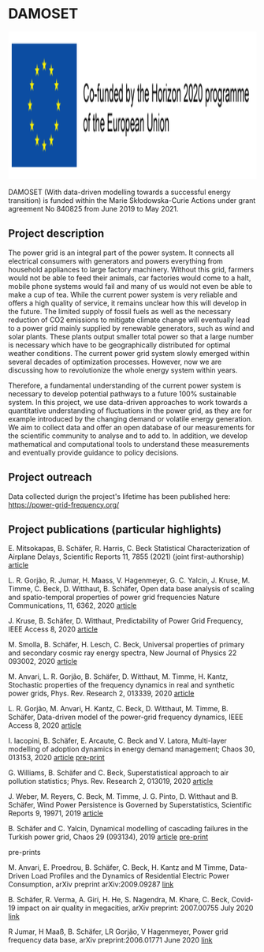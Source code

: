 # DAMOSET

<img src="co-funded-h2020-horiz_en.png" title="Screenshot of the website" height="300"/>

DAMOSET (With data-driven modelling towards a successful energy transition) is funded within the Marie Skłodowska-Curie Actions under grant agreement No 840825 from June 2019 to May 2021.

## Project description

The power grid is an integral part of the power system. It connects all electrical consumers with generators and powers everything from household appliances to large factory machinery. Without this grid, farmers would not be able to feed their animals, car factories would come to a halt, mobile phone systems would fail and many of us would not even be able to make a cup of tea. While the current power system is very reliable and offers a high quality of service, it remains unclear how this will develop in the future. The limited supply of fossil fuels as well as the necessary reduction of CO2 emissions to mitigate climate change will eventually lead to a power grid mainly supplied by renewable generators, such as wind and solar plants. These plants output smaller total power so that a large number is necessary which have to be geographically distributed for optimal weather conditions. The current power grid system slowly emerged within several decades of optimization processes. However, now we are discussing how to revolutionize the whole energy system within years.

Therefore, a fundamental understanding of the current power system is necessary to develop potential pathways to a future 100% sustainable system. In this project, we use data-driven approaches to work towards a quantitative understanding of fluctuations in the power grid, as they are for example introduced by the changing demand or volatile energy generation. We aim to collect data and offer an open database of our measurements for the scientific community to analyse and to add to. In addition, we develop mathematical and computational tools to understand these measurements and eventually provide guidance to policy decisions.

## Project outreach

Data collected durign the project's lifetime has been published here: https://power-grid-frequency.org/

## Project publications (particular highlights)

E. Mitsokapas, B. Schäfer, R. Harris, C. Beck Statistical Characterization of Airplane Delays, Scientific Reports 11, 7855 (2021) (joint first-authorship) [article](https://www.nature.com/articles/s41598-021-87279-8)

L. R. Gorjão, R. Jumar, H. Maass, V. Hagenmeyer, G. C. Yalcin, J. Kruse, M. Timme, C. Beck, D. Witthaut, B. Schäfer, Open data base analysis of scaling and spatio-temporal properties of power grid frequencies Nature Communications, 11, 6362, 2020 [article](https://www.nature.com/articles/s41467-020-19732-7)

J. Kruse, B. Schäfer, D. Witthaut, Predictability of Power Grid Frequency, IEEE Access 8, 2020 [article](https://ieeexplore.ieee.org/document/9166474)

M. Smolla, B. Schäfer, H. Lesch, C. Beck, Universal properties of primary and secondary cosmic ray energy spectra, New Journal of Physics 22 093002, 2020 [article](https://iopscience.iop.org/article/10.1088/1367-2630/abaa03)

M. Anvari, L. R. Gorjão, B. Schäfer, D. Witthaut, M. Timme, H. Kantz, Stochastic properties of the frequency dynamics in real and synthetic power grids, Phys. Rev. Research 2, 013339, 2020  [article](https://journals.aps.org/prresearch/abstract/10.1103/PhysRevResearch.2.013339)

L. R. Gorjão, M. Anvari, H. Kantz, C. Beck, D. Witthaut, M. Timme, B. Schäfer, Data-driven model of the power-grid frequency dynamics, IEEE Access 8, 2020 [article](https://ieeexplore.ieee.org/document/8963682)

I. Iacopini, B. Schäfer, E. Arcaute, C. Beck and V. Latora, Multi-layer modelling of adoption dynamics in energy demand management; Chaos 30, 013153, 2020 [article](https://aip.scitation.org/doi/10.1063/1.5122313) [pre-print](https://arxiv.org/abs/1907.13096)

G. Williams, B. Schäfer and C. Beck, Superstatistical approach to air pollution statistics; Phys. Rev. Research 2, 013019, 2020 [article](https://journals.aps.org/prresearch/abstract/10.1103/PhysRevResearch.2.013019)

J. Weber, M. Reyers, C. Beck, M. Timme, J. G. Pinto, D. Witthaut and B. Schäfer, Wind Power Persistence is Governed by Superstatistics, Scientific Reports 9, 19971, 2019 [article](https://www.nature.com/articles/s41598-019-56286-1)

B. Schäfer and C. Yalcin, Dynamical modelling of cascading failures in the Turkish power grid, Chaos 29 (093134), 2019  [article](https://aip.scitation.org/doi/10.1063/1.5110974) [pre-print](https://arxiv.org/abs/1907.05194)


pre-prints


M. Anvari, E. Proedrou, B. Schäfer, C. Beck, H. Kantz and M Timme, Data-Driven Load Profiles and the Dynamics of Residential Electric Power Consumption, arXiv preprint arXiv:2009.09287 [link](https://arxiv.org/abs/2009.09287)

B. Schäfer, R. Verma, A. Giri, H. He, S. Nagendra, M. Khare, C. Beck, Covid-19 impact on air quality in megacities, arXiv preprint: 2007.00755 July 2020 [link](https://arxiv.org/abs/2007.00755)

R Jumar, H Maaß, B. Schäfer, LR Gorjão, V Hagenmeyer, Power grid frequency data base, arXiv preprint:2006.01771 June 2020 [link](https://arxiv.org/abs/2006.01771)

